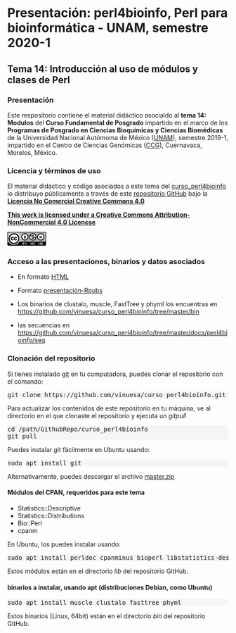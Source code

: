# Presentación: perl4bioinfo, Perl para bioinform&aacute;tica - UNAM, semestre 2020-1

## Tema 14: Introducci&oacute;n al uso de m&oacute;dulos y clases de Perl

### Presentación

Este respositorio contiene el material didáctico asocialdo al **tema 14: Modulos** del **Curso Fundamental de Posgrado** 
impartido en el marco de los **Programas de Posgrado en Ciencias Bioquímicas y Ciencias Biomédicas**
de la Universidad Nacional Autómoma de México ([UNAM](http://www.unam.mx/)), semestre 2019-1, 
impartido en el Centro de Ciencias Genómicas ([CCG](http://www.ccg.unam.mx/)), Cuernavaca, 
Morelos, México.

### Licencia y términos de uso

El material didáctico y código asociados a este tema del [curso_perl4bioinfo](https://github.com/vinuesa/curso_perl4bioinfo) lo distribuyo p&uacute;blicamente a trav&eacute;s de este [repositorio GitHub](https://github.com/vinuesa/curso_perl4bioinfo) bajo la [**Licencia No Comercial Creative Commons 4.0**](https://creativecommons.org/licenses/by-nc/4.0/) 

[**This work is licensed under a Creative Commons Attribution-NonCommercial 4.0 Licencse**](http://creativecommons.org/licenses/by-nc/4.0/)

![CC BY-NC 4.0 license](docs/perl4bioinfo/pics/CC_BY-NC_4.0_88x31.png)

### Acceso a las presentaciones, binarios y datos asociados

- En formato [HTML](https://vinuesa.github.io/curso_perl4bioinfo/perl4bioinfo/)

- Formato [presentación-Rpubs](https://vinuesa.github.io/curso_perl4bioinfo/perl4bioinfo/Rpubs/)

- Los binarios de clustalo, muscle, FastTree y phyml los encuentras en https://github.com/vinuesa/curso_perl4bioinfo/tree/master/bin

- las secuencias en https://github.com/vinuesa/curso_perl4bioinfo/tree/master/docs/perl4bioinfo/seq

### Clonaci&oacute;n del repositorio

Si tienes instalado [git](https://git-scm.com/) en tu computadora, puedes clonar el 
repositorio con el comando:

<pre style="background: whitesmoke">
git clone https://github.com/vinuesa/curso_perl4bioinfo.git
</pre>

Para actualizar los contenidos de este repositorio en tu máquina, ve al
directorio en el que clonaste el repositorio y ejecuta un $git pull$

<pre style="background: whitesmoke">
cd /path/GithubRepo/curso_perl4bioinfo
git pull
</pre>

Puedes instalar $git$ fácilmente en Ubuntu usando:
<pre style="background: whitesmoke">
sudo apt install git
</pre>

Alternativamente, puedes descargar el archivo [master.zip](https://github.com/vinuesa/get_phylomarkers/archive/master.zip)

#### Módulos del CPAN, requeridos para este tema

- Statistics::Descriptive
- Statistics::Distributions
- Bio::Perl
- cpanm

En Ubuntu, los puedes instalar usando:
<pre style="background: whitesmoke">
sudo apt install perldoc cpanminus bioperl libstatistics-descriptive-perl libstatistics-distributions-perl
</pre>

Estos módulos están en el directorio $lib$ del repositorio GitHub.

#### binarios a instalar, usando apt (distribuciones Debian, como Ubuntu)
<pre style="background: whitesmoke">
sudo apt install muscle clustalo fasttree phyml
</pre>

Estos binarios (Linux, 64bit) están en el directorio $bin$ del repositorio GitHub.

